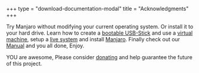 +++
type = "download-documentation-modal"
title = "Acknowledgments"
+++

Try Manjaro without modifying your current operating system. Or install it to your hard drive.
Learn how to create a <a href="https://manjaro.org/support/firststeps/#making-a-live-system" target="_blank">bootable USB-Stick</a> and
use a <a href="https://manjaro.org/support/firststeps/#using-a-virtual-machine" target="_blank">virtual machine</a>,
setup a <a href="https://manjaro.org/support/firststeps/#making-a-live-system" target="_blank">live system</a>
and install <a href="https://manjaro.org/support/firststeps/#install-manjaro" target="_blank">Manjaro</a>. 
Finally check out our <a href="https://manjaro.org/support/userguide/" target="_blank">Manual</a> and you all done, Enjoy.

YOU are awesome, Please consider <a href="http://manjaro.org/donate/" target="_blank">donating</a> and help guarantee the future of this project.


